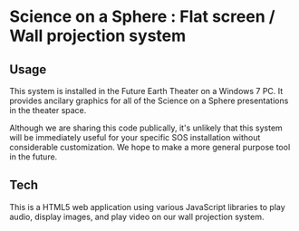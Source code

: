 # Science on a Sphere : Flat screen / Wall projection system

## Usage
This system is installed in the Future Earth Theater on a Windows 7 PC.
It provides ancilary graphics for all of the Science on a Sphere presentations in the theater space.

Although we are sharing this code publically, it's unlikely that this system will be immediately useful for your specific SOS installation without considerable customization. We hope to make a more general purpose tool in the future.

## Tech
This is a HTML5 web application using various JavaScript libraries to play audio,
display images, and play video on our wall projection system.
